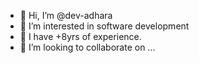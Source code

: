 - 👋 Hi, I’m @dev-adhara
- 👀 I’m interested in software development
- 🌱 I have +8yrs of experience.
- 💞️ I’m looking to collaborate on ...

<!---
dev-adhara/dev-adhara is a ✨ special ✨ repository because its `README.md` (this file) appears on your GitHub profile.
You can click the Preview link to take a look at your changes.
--->
